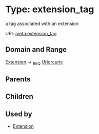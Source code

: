 
# Type: extension_tag


a tag associated with an extension

URI: [meta:extension_tag](https://w3id.org/biolink/biolinkml/meta/extension_tag)


## Domain and Range

[Extension](Extension.md) ->  <sub>REQ</sub> [Uriorcurie](types/Uriorcurie.md)

## Parents


## Children


## Used by

 * [Extension](Extension.md)
